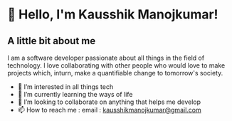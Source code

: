 # 👋 Hello, I'm Kausshik Manojkumar!
## A little bit about me
I am a software developer passionate about all things in the field of technology. I love collaborating with other people who would love to make projects which, inturn, make a quantifiable change to tomorrow's society.

- 👀 I’m interested in all things tech
- 🌱 I’m currently learning the ways of life
- 💞️ I’m looking to collaborate on anything that helps me develop
- 📫 How to reach me : email : kausshikmanojkumar@gmail.com

<!---
KAUSSHIK/KAUSSHIK is a ✨ special ✨ repository because its `README.md` (this file) appears on your GitHub profile.
You can click the Preview link to take a look at your changes.
--->
